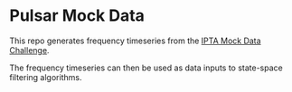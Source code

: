 # Pulsar Mock Data


This repo generates frequency timeseries from the [IPTA Mock Data Challenge](https://web.archive.org/web/20130108011819/http://www.ipta4gw.org/?page_id=126).

The frequency timeseries can then be used as data inputs to state-space filtering algorithms. 
